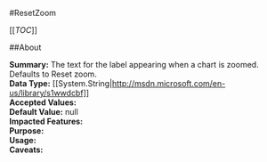 #ResetZoom

[[_TOC_]]

##About

**Summary:**  The text for the label appearing when a chart is zoomed. Defaults to Reset zoom.   
**Data Type:** [[System.String|http://msdn.microsoft.com/en-us/library/s1wwdcbf]]  
**Accepted Values:**   
**Default Value:** null  
**Impacted Features:**   
**Purpose:**   
**Usage:**   
**Caveats:**   

